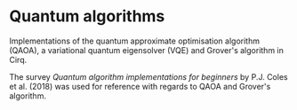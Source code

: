 # Quantum algorithms
Implementations of the quantum approximate optimisation algorithm (QAOA), a variational quantum eigensolver (VQE) and Grover's algorithm in Cirq.

The survey _Quantum algorithm implementations for beginners_ by P.J. Coles et al. (2018) was used for reference with regards to QAOA and Grover's algorithm.

<!--
## QAOA
The QAOA algorithm runs on the MaxCut problem, aiming to divide the vertices of a random graph into two disjoint subsets such that the cut between the two sets is maximal. This implementation was inspired by the [tutorial](https://github.com/quantumlib/Cirq/blob/master/examples/qaoa.py) on MaxCut QAOA in the Cirq repository.
-->